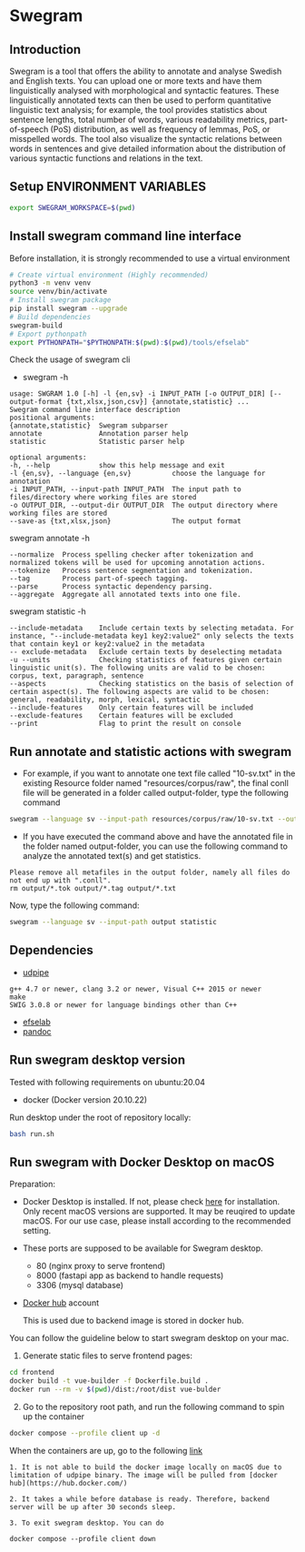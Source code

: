 # Swegram

## Introduction

Swegram is a tool that offers the ability to annotate and analyse Swedish and English texts. You can upload one or more texts and have them linguistically analysed with morphological and syntactic features. These linguistically annotated texts can then be used to perform quantitative linguistic text analysis; for example, the tool provides statistics about sentence lengths, total number of words, various readability metrics, part-of-speech (PoS) distribution, as well as frequency of lemmas, PoS, or misspelled words. The tool also visualize the syntactic relations between words in sentences and give detailed information about the distribution of various syntactic functions and relations in the text.


## Setup ENVIRONMENT VARIABLES
```bash
export SWEGRAM_WORKSPACE=$(pwd)
```


## Install swegram command line interface

Before installation, it is strongly recommended to use a virtual environment
```bash
# Create virtual environment (Highly recommended)
python3 -m venv venv
source venv/bin/activate
# Install swegram package
pip install swegram --upgrade
# Build dependencies
swegram-build
# Export pythonpath
export PYTHONPATH="$PYTHONPATH:$(pwd):$(pwd)/tools/efselab"
```

Check the usage of swegram cli

* swegram -h

```console
usage: SWGRAM 1.0 [-h] -l {en,sv} -i INPUT_PATH [-o OUTPUT_DIR] [--output-format {txt,xlsx,json,csv}] {annotate,statistic} ...
Swegram command line interface description
positional arguments:
{annotate,statistic}  Swegram subparser
annotate              Annotation parser help
statistic             Statistic parser help
```

```
optional arguments:
-h, --help            show this help message and exit
-l {en,sv}, --language {en,sv}          choose the language for annotation
-i INPUT_PATH, --input-path INPUT_PATH  The input path to files/directory where working files are stored
-o OUTPUT_DIR, --output-dir OUTPUT_DIR  The output directory where working files are stored
--save-as {txt,xlsx,json}               The output format
```

swegram annotate -h
```
--normalize  Process spelling checker after tokenization and normalized tokens will be used for upcoming annotation actions.
--tokenize   Process sentence segmentation and tokenization.
--tag        Process part-of-speech tagging.
--parse      Process syntactic dependency parsing.
--aggregate  Aggregate all annotated texts into one file.
```

swegram statistic -h
```console
--include-metadata    Include certain texts by selecting metadata. For instance, "--include-metadata key1 key2:value2" only selects the texts that contain key1 or key2:value2 in the metadata
-- exclude-metadata   Exclude certain texts by deselecting metadata
-u --units            Checking statistics of features given certain linguistic unit(s). The following units are valid to be chosen: corpus, text, paragraph, sentence
--aspects             Checking statistics on the basis of selection of certain aspect(s). The following aspects are valid to be chosen: general, readability, morph, lexical, syntactic
--include-features    Only certain features will be included
--exclude-features    Certain features will be excluded
--print               Flag to print the result on console
```

## Run annotate and statistic actions with swegram

* For example, if you want to annotate one text file called "10-sv.txt" in the existing Resource folder named "resources/corpus/raw", the final conll file will be generated in a folder called output-folder, type the following command

```bash
swegram --language sv --input-path resources/corpus/raw/10-sv.txt --output-dir output-folder annotate
```

* If you have executed the command above and have the annotated file in the folder named output-folder, you can use the following command to analyze the annotated text(s) and get statistics.

```tips
Please remove all metafiles in the output folder, namely all files do not end up with ".conll".
rm output/*.tok output/*.tag output/*.txt
```

Now, type the following command:
```bash
swegram --language sv --input-path output statistic
``` 

## Dependencies

* [udpipe](https://ufal.mff.cuni.cz/udpipe/1/install)

```
g++ 4.7 or newer, clang 3.2 or newer, Visual C++ 2015 or newer
make
SWIG 3.0.8 or newer for language bindings other than C++
```

* [efselab](https://github.com/robertostling/efselab)
* [pandoc](https://pandoc.org)


## Run swegram desktop version

Tested with following requirements on ubuntu:20.04

* docker (Docker version 20.10.22)


Run desktop under the root of repository locally:
```bash
bash run.sh
```

## Run swegram with Docker Desktop on macOS

Preparation:

* Docker Desktop is installed. If not, please check [here](https://docs.docker.com/desktop/install/mac-install/) for installation. Only recent macOS versions are supported. It may be reuqired to update macOS. For our use case, please install according to the recommended setting.

* These ports are supposed to be available for Swegram desktop.

    * 80 (nginx proxy to serve frontend)
    * 8000 (fastapi app as backend to handle requests)
    * 3306 (mysql database)

* [Docker hub](https://hub.docker.com/) account

    This is used due to backend image is stored in docker hub.




You can follow the guideline below to start swegram desktop on your mac.

1. Generate static files to serve frontend pages:

```bash
cd frontend
docker build -t vue-builder -f Dockerfile.build .
docker run --rm -v $(pwd)/dist:/root/dist vue-bulder
```

2. Go to the repository root path, and run the following command to spin up the container

```bash
docker compose --profile client up -d
```

When the containers are up, go to the following [link](http://localhost/#/en)


```tips
1. It is not able to build the docker image locally on macOS due to limitation of udpipe binary. The image will be pulled from [docker hub](https://hub.docker.com/)

2. It takes a while before database is ready. Therefore, backend server will be up after 30 seconds sleep.

3. To exit swegram desktop. You can do

docker compose --profile client down
```

